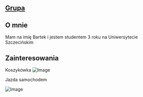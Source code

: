 ## [Grupa](https://sajdihere.github.io/Projekt/)



## O mnie
Mam na imię Bartek i jestem studentem 3 roku na Uniwersytecie Szczecińskim


## Zainteresowania

Koszykówka 
![Image](https://www.rp.pl/apps/pbcsi.dll/storyimage/RP/20200715/SPORT/200719620/AR/0/AR-200719620.jpg?imageversion=Artykul&lastModified=&exactW=1000)

Jazda samochodem

![Image](https://i.iplsc.com/-/0002A6AVK1F1WHP3-C303.jpg)

